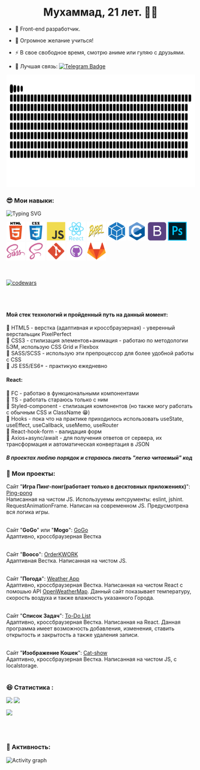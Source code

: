 ## <h1 align="center">Мухаммад, 21 лет. :man_technologist: </h1>

- :telescope: Front-end разработчик.

- :seedling: Огромное желание учиться!

- :zap: В свое свободное время, смотрю аниме или гуляю с друзьями.
  
-  :email: Лучшая связь: [![Telegram Badge](https://img.shields.io/badge/-@abum20209-blue?style=flat&logo=telegram&logoColor=white)](https://tele.click/@abum20209)

<a href="https://platane.github.io/snk">
  <img height="300px" src="./images/new/new_snk1.svg" ></img>
</a>

### :sunglasses: Мои навыки:

![Typing SVG](https://readme-typing-svg.herokuapp.com?color=%2336BCF7&lines=Front-end)

<div>
    <img src="./images/new/html_original_wordmark_logo_icon_146478.svg" title="HTML5" alt="HTML5" width="50" height="50"/>
    <img src="./images/new/css_original_wordmark_logo_icon_146576.svg" title="CSS3" alt="CSS3" width="50" height="50"/>
    <img src="./images/new/javascript_original_logo_icon_146455.svg" title="Javascript" alt="Javascript" width="50" height="50"/>
    <img src="./images/new/react_original_wordmark_logo_icon_146375.svg" title="React" alt="React" width="50" height="50"/>
    <img src="./images/skills/1280px-Babel_Logo.svg.png" title="React" alt="React" width="50" height="50"/>
    <img src="./images/skills/webpack_plain_logo_icon_146297.png" title="React" alt="React" width="50" height="50"/>
    <!-- <img src="./images/new/typescript_original_logo_icon_146317.svg" title="Typescript" alt="Typescript" width="50" height="50"/> -->
    <img src="./images/new/c_original_logo_icon_146611.svg" title="C" alt="C" width="50" height="50"/>
    <img src="./images/new/bootstrap_plain_logo_icon_146619.svg" title="Bootstrap" alt="Bootstrap" width="50" height="50"/>
    <img src="./images/skills/Photoshop_CC_icon.png" title="Bootstrap" alt="Bootstrap" width="50" height="50"/>
    <img src="./images/new/sass_original_logo_icon_146350.svg" title="SASS" alt="SASS" width="50" height="50"/>
    <img src="./images/new/file_type_scss_icon_130177.svg" title="SCSS" alt="SCSS" width="50" height="50"/>
    <img src="./images/new/file_type_git_icon_130581.svg" title="Git" alt="Git" width="50" height="50"/>
    <img src="./images/new/github_git_hub_logo_icon_132878.svg" title="GitHub" alt="GitHub" width="50" height="50"/>
    <img src="./images/new/gitlab_original_logo_icon_146503.svg" title="GitLab" alt="GitLab" width="50" height="50"/>
</div>
<br/><br/>

[![codewars](https://www.codewars.com/users/rsschool_b5f1bd5fe1d65f88/badges/large)](https://www.codewars.com/users/rsschool_b5f1bd5fe1d65f88)

<br/><br/>

#### Мой стек технологий и пройденный путь на данный момент:

:star2: HTML5 - верстка (адаптивная и кроссбраузерная) - уверенный верстальщик PixelPerfect <br>
:star2: CSS3 - стилизация элементов+анимация - работаю по методологии БЭМ, использую CSS Grid и Flexbox <br>
:star2: SASS/SCSS - использую эти препроцессор для более удобной работы с CSS <br>
:star2: JS ES5/ES6+ - практикую ежедневно <br>

#### React:

:star2: FC - работаю в функциональными компонентами <br>
:star2: TS - работать стараюсь только с ним <br>
:star2: Styled-component - стилизация компонентов (но также могу работать с обычным CSS и ClassName :grin:) <br>
:star2: Hooks - пока что на практике приходилось использовать useState, useEffect, useCallback, useMemo, useRouter <br>
:star2: React-hook-form - валидация форм <br>
:star2: Axios+async/await - для получения ответов от сервера, их трансформация и автоматическая конвертация в JSON <br>

##### В проектах люблю порядок и стараюсь писать "легко читаемый" код

### :briefcase: Мои проекты:

Сайт "<b>Игра Пинг-понг(работает только в десктовных приложениях)</b>": <a href="https://mmii0220.github.io/pingPong-JS/">Ping-pong</a><br/>
Написанная на чистом JS. Использууемы интсрументы: eslint, jshint. RequestAnimationFrame. Написан на современном JS. Предусмотрена вся логика игры.
<br/><br/>

Сайт "<b>GoGo</b>" или "<b>Mogo</b>": <a href="https://mmii0220.github.io/GoGo/">GoGo</a><br/>
Адаптивно, кроссбраузерная Вестка
<br><br/>

Сайт "<b>Booco</b>": <a href="https://mmii0220.github.io/orderKWORK/">OrderKWORK</a><br>
Адаптивная Вестка. Написанная на чистом JS.<br/>
<br/>

Сайт "<b>Погода</b>": <a href="https://github.com/MMII0220/weather__app">Weather App</a><br/>
Адаптивно, кроссбраузерная Вестка. Написанная на чистом React с помошью API <a href="https://openweathermap.org/api">OpenWeatherMap</a>. Данный сайт показывает температуру, скорость воздуха и также влажность указанного Города.
<br/><br/>

Сайт "<b>Список Задач</b>": <a href="https://github.com/MMII0220/todo_List_NEW">To-Do List</a><br/>
Адаптивно, кроссбраузерная Вестка. Написанная на React. Данная программа имеет возможность добавления, изменения, ставить открытость и закрытость а также удаления записи.
<br/><br/>

Сайт "<b>Изображение Кошек</b>": <a href="https://mmii0220.github.io/Cat-show/">Cat-show</a><br/>
Адаптивно, кроссбраузерная Вестка. Написанная на чистом JS, с localstorage.
<br/><br/>

### :satisfied: Статистика :

![](https://github-readme-streak-stats.herokuapp.com/?user=MMII0220&theme=algolia)
![](https://github-readme-stats.vercel.app/api?username=MMII0220&show_icons=true&theme=algolia)

![](https://github-profile-summary-cards.vercel.app/api/cards/profile-details?username=MMII0220&theme=solarized_dark)

<br/><br/>

<!--### :scroll: Languages :

[![Top Langs](https://github-readme-stats.vercel.app/api/top-langs/?username=MMII0220&theme=algolia)

<br/><br/>-->

### :muscle: Активность:

![Activity graph](https://activity-graph.herokuapp.com/graph?username=MMII0220&theme=react-dark)
